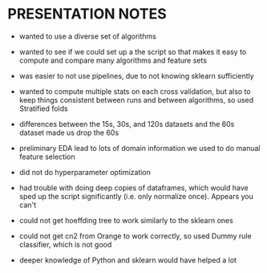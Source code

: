# PRESENTATION NOTES

- wanted to use a diverse set of algorithms
- wanted to see if we could set up a the script so that makes it easy to compute and compare many algorithms and feature sets
- was easier to not use pipelines, due to not knowing sklearn sufficiently
- wanted to compute multiple stats on each cross validation, but also to keep things consistent between runs and between algorithms, so used Stratified folds

- differences between the 15s, 30s, and 120s datasets and the 60s dataset made us drop the 60s
- preliminary EDA lead to lots of domain information we used to do manual feature selection

* did not do hyperparameter optimization
* had trouble with doing deep copies of dataframes, which would have sped up the script significantly (i.e. only normalize once). Appears you can't
* could not get hoeffding tree to work similarly to the sklearn ones
* could not get cn2 from Orange to work correctly, so used Dummy rule classifier, which is not good

* deeper knowledge of Python and sklearn would have helped a lot
